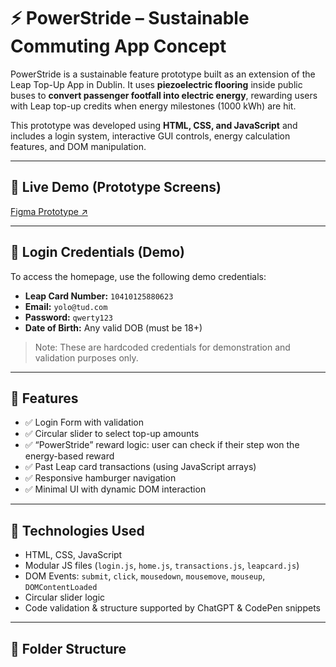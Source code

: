 # ⚡ PowerStride – Sustainable Commuting App Concept

PowerStride is a sustainable feature prototype built as an extension of the Leap Top-Up App in Dublin. It uses **piezoelectric flooring** inside public buses to **convert passenger footfall into electric energy**, rewarding users with Leap top-up credits when energy milestones (1000 kWh) are hit.

This prototype was developed using **HTML, CSS, and JavaScript** and includes a login system, interactive GUI controls, energy calculation features, and DOM manipulation.

---

## 🚀 Live Demo (Prototype Screens)

[Figma Prototype ↗](https://www.figma.com/proto/m3q68BwrhIaqJdgeeUPkRh/Sustainable-App)

---

## 🔐 Login Credentials (Demo)

To access the homepage, use the following demo credentials:

- **Leap Card Number:** `10410125880623`
- **Email:** `yolo@tud.com`
- **Password:** `qwerty123`
- **Date of Birth:** Any valid DOB (must be 18+)

> Note: These are hardcoded credentials for demonstration and validation purposes only.

---

## 📱 Features

- ✅ Login Form with validation
- ✅ Circular slider to select top-up amounts
- ✅ “PowerStride” reward logic: user can check if their step won the energy-based reward
- ✅ Past Leap card transactions (using JavaScript arrays)
- ✅ Responsive hamburger navigation
- ✅ Minimal UI with dynamic DOM interaction

---

## 🧪 Technologies Used

- HTML, CSS, JavaScript
- Modular JS files (`login.js`, `home.js`, `transactions.js`, `leapcard.js`)
- DOM Events: `submit`, `click`, `mousedown`, `mousemove`, `mouseup`, `DOMContentLoaded`
- Circular slider logic
- Code validation & structure supported by ChatGPT & CodePen snippets

---

## 📁 Folder Structure

